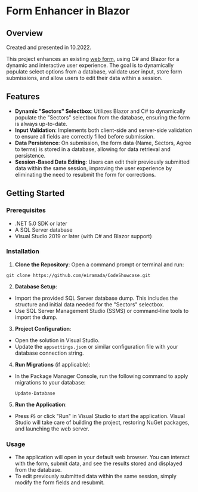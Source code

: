 # Form Enhancer in Blazor

## Overview
Created and presented in 10.2022.

This project enhances an existing [web form](https://www.helmes.com/wp-content/uploads/2023/06/index.html), using C# and Blazor for a dynamic and interactive user experience. The goal is to dynamically populate select options from a database, validate user input, store form submissions, and allow users to edit their data within a session.

## Features

- **Dynamic "Sectors" Selectbox**: Utilizes Blazor and C# to dynamically populate the "Sectors" selectbox from the database, ensuring the form is always up-to-date.
- **Input Validation**: Implements both client-side and server-side validation to ensure all fields are correctly filled before submission.
- **Data Persistence**: On submission, the form data (Name, Sectors, Agree to terms) is stored in a database, allowing for data retrieval and persistence.
- **Session-Based Data Editing**: Users can edit their previously submitted data within the same session, improving the user experience by eliminating the need to resubmit the form for corrections.

## Getting Started

### Prerequisites

- .NET 5.0 SDK or later
- A SQL Server database
- Visual Studio 2019 or later (with C# and Blazor support)

### Installation

1. **Clone the Repository**:
   Open a command prompt or terminal and run:
```
git clone https://github.com/eiramada/CodeShowcase.git
```

2. **Database Setup**:
- Import the provided SQL Server database dump. This includes the structure and initial data needed for the "Sectors" selectbox.
- Use SQL Server Management Studio (SSMS) or command-line tools to import the dump.

3. **Project Configuration**:
- Open the solution in Visual Studio.
- Update the `appsettings.json` or similar configuration file with your database connection string.

4. **Run Migrations** (if applicable):
- In the Package Manager Console, run the following command to apply migrations to your database:
  ```
  Update-Database
  ```

5. **Run the Application**:
- Press `F5` or click "Run" in Visual Studio to start the application. Visual Studio will take care of building the project, restoring NuGet packages, and launching the web server.

### Usage

- The application will open in your default web browser. You can interact with the form, submit data, and see the results stored and displayed from the database.
- To edit previously submitted data within the same session, simply modify the form fields and resubmit.
